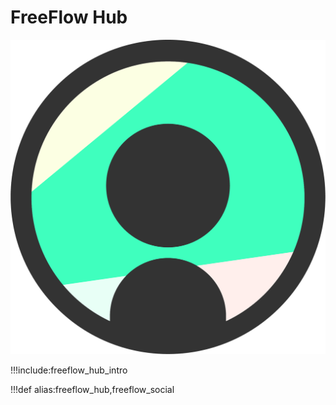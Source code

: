 # FreeFlow Hub

![](img/social.png ":size=700x")

!!!include:freeflow_hub_intro

!!!def alias:freeflow_hub,freeflow_social